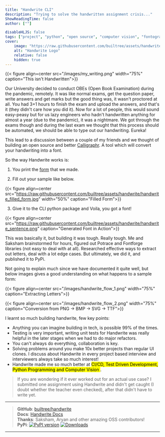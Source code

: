 ```yaml
---
title: "Handwrite CLI"
description: "Trying to solve the handwritten assignment crisis..."
ShowReadingTime: false
author: [""]

disableHLJS: false
tags: ["project", "python", "open source", "computer vision", "fontography"]
cover:
    image: "https://raw.githubusercontent.com/builtree/assets/handwrite/logo_white_background.svg"
    alt: "Handwrite Logo"
    relative: false
    hidden: true
---
```


{{< figure align=center src="/images/my_writing.png" width="75%" caption="This isn't Handwritten">}}

Our University decided to conduct OBEs (Open Book Examination) during the pandemic, remotely. It was like normal exams, get the question paper, write answers and get marks but the good thing was, it wasn't proctored at all. You had 3+1 hours to finish the exam and upload the answers, and that's it (they didn't care how you did it). Now for a lot of people, this would sound easy-peasy but for us lazy engineers who hadn't handwritten anything for almost a year (due to the pandemic), it was a nightmare. We got through the exams though and during the last exam we thought that this process should be automated, we should be able to type out our handwriting. Eureka!

This lead to a discussion between a couple of my friends and we thought of building an open source and better [Calligraphr](https://www.calligraphr.com/en/). A tool which will convert your handwriting into a font.

So the way Handwrite works is:

1. You print the [form](https://github.com/builtree/handwrite/raw/dev/handwrite_sample.pdf) that we made.

2. Fill out your sample like below.

{{< figure align=center src="https://raw.githubusercontent.com/builtree/assets/handwrite/handwrite_filled_form.jpg" width="50%" caption="Filled Form">}}

3. Give it to the CLI python package and Voila, you got a font!

{{< figure align=center src="https://raw.githubusercontent.com/builtree/assets/handwrite/handwrite_sentence.png" caption="Generated Font in Action">}}

This was basically it, but building it was tough. Really tough. Me and Saksham brainstormed for hours, figured out Potrace and Fontforge libraries (not easy to deal with at all). Researched effective ways to extract out letters, deal with a lot edge cases. But ultimately, we did it, and published it to PyPi.

Not going to explain much since we have documented it quite well, but below images gives a good understanding on what happens to a sample form:

{{< figure align=center src="/images/handwrite_flow_1.png" width="75%" caption="Extracting Letters">}}

{{< figure align=center src="/images/handwrite_flow_2.png" width="75%" caption="Conversion from PNG -> BMP -> SVG -> TTF">}}

I learnt so much building handwrite, few key points:

-   Anything you can imagine building in tech, is possible 99% of the times.
-   Testing is very important, writing unit tests for Handwrite was really helpful in the later stages when we had to do major refactors.
-   You can't always do everything, collaboration is key.
-   Solving problems around you make 10x better projects than regular UI clones. I discuss about Handwrite in every project based interview and interviewers always take so much interest!
-   Handwrite made me so much better at <mark>CI/CD, Test Driven Development, Python Programming and Computer Vision </mark>.

> If you are wondering if it ever worked out for an actual use case? I submitted one assignment using Handwrite and didn't get caught (I doubt whether the teacher even checked), after that didn't have to write yet.

---

> **GitHub**: [builtree/handwrite](https://github.com/builtree/handwrite)  
> **Docs**: [Handwrite Docs](https://builtree.org/handwrite)  
> **Thanks**: Saksham, Aryan and other amazing OSS contributors!  
> **PyPi**: [![PyPI version](https://img.shields.io/pypi/v/handwrite.svg)](https://pypi.org/project/handwrite) [![Downloads](https://pepy.tech/badge/handwrite)](https://pepy.tech/project/handwrite)

---
